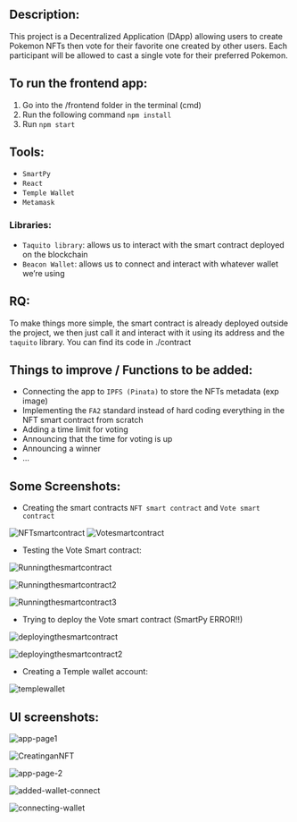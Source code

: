 ## Description:
This project is a Decentralized Application (DApp) allowing users to create Pokemon NFTs then vote for their favorite one created by other users. 
Each participant will be allowed to cast a single vote for their preferred Pokemon.

## To run the frontend app:
1) Go into the /frontend folder in the terminal (cmd)
2) Run the following command `npm install`
3) Run `npm start`

## Tools:
- `SmartPy`
- `React`
- `Temple Wallet`
- `Metamask`
### Libraries:
- `Taquito library`: allows us to interact with the smart contract deployed on the blockchain
- `Beacon Wallet`: allows us to connect and interact with whatever wallet we’re using

## RQ: 
To make things more simple, the smart contract is already deployed outside the project, we then just call it and interact with it using its address and the `taquito` library.
You can find its code in ./contract

## Things to improve / Functions to be added:
- Connecting the app to `IPFS (Pinata)` to store the NFTs metadata (exp image)
- Implementing the `FA2` standard instead of hard coding everything in the NFT smart contract from scratch
- Adding a time limit for voting
- Announcing that the time for voting is up
- Announcing a winner
- ...

## Some Screenshots:

- Creating the smart contracts `NFT smart contract` and `Vote smart contract`

![NFTsmartcontract](https://github.com/Ayed-Oukhay/Blockchain-Project-CYTech/assets/65503307/230d1c0b-4714-4fa1-bf27-7c5be22719d8)
![Votesmartcontract](https://github.com/Ayed-Oukhay/Blockchain-Project-CYTech/assets/65503307/5ae93c67-859c-47d9-95da-414824af901e)

- Testing the Vote Smart contract:

![Runningthesmartcontract](https://github.com/Ayed-Oukhay/Blockchain-Project-CYTech/assets/65503307/e6dff8ec-23f0-4559-ae10-d9fe07d71652)

![Runningthesmartcontract2](https://github.com/Ayed-Oukhay/Blockchain-Project-CYTech/assets/65503307/c01f5332-31c7-4419-9687-84c880b4989f)

![Runningthesmartcontract3](https://github.com/Ayed-Oukhay/Blockchain-Project-CYTech/assets/65503307/c80cd5cc-370a-42f8-8136-1b3f9d41e0ef)

- Trying to deploy the Vote smart contract (SmartPy ERROR!!)
  
![deployingthesmartcontract](https://github.com/Ayed-Oukhay/Blockchain-Project-CYTech/assets/65503307/085b8edf-392c-4cc2-9fab-d8555524e261)

![deployingthesmartcontract2](https://github.com/Ayed-Oukhay/Blockchain-Project-CYTech/assets/65503307/dae3b0e8-8266-4e50-8105-6ef975c106db)

- Creating a Temple wallet account:

![templewallet](https://github.com/Ayed-Oukhay/Blockchain-Project-CYTech/assets/65503307/e7d85184-693b-44be-bead-01a67c5ff477)

## UI screenshots:

![app-page1](https://github.com/Ayed-Oukhay/Blockchain-Project-CYTech/assets/65503307/2445d271-ae82-4669-b62d-c629b12956c1)

![CreatinganNFT](https://github.com/Ayed-Oukhay/Blockchain-Project-CYTech/assets/65503307/a3fe7cd8-5416-41f0-a067-3368cd73dabd)

![app-page-2](https://github.com/Ayed-Oukhay/Blockchain-Project-CYTech/assets/65503307/c6a5e36f-6d0e-4530-8dbc-0f4aa9234beb)

![added-wallet-connect](https://github.com/Ayed-Oukhay/Blockchain-Project-CYTech/assets/65503307/c346c938-417e-4e09-a815-c4d5269f879d)

![connecting-wallet](https://github.com/Ayed-Oukhay/Blockchain-Project-CYTech/assets/65503307/8fb767b3-74bf-43dc-b8e1-82755c0d8cd6)

